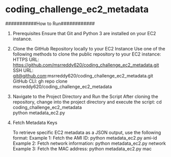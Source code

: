 # coding_challenge_ec2_metadata

###########How to Run############
1. Prerequisites
    Ensure that Git and Python 3 are installed on your EC2 instance.

2. Clone the GitHub Repository locally to your EC2 Instance
    Use one of the following methods to clone the public repository to your EC2 instance:
    HTTPS URL: https://github.com/msrreddy620/coding_challenge_ec2_metadata.git
    SSH URL:  git@github.com:msrreddy620/coding_challenge_ec2_metadata.git
    GitHub CLI: gh repo clone msrreddy620/coding_challenge_ec2_metadata

3. Navigate to the Project Directory and Run the Script
    After cloning the repository, change into the project directory and execute the script:
    cd coding_challenge_ec2_metadata  
    python metadata_ec2.py

4. Fetch Metadata Keys

    To retrieve specific EC2 metadata as a JSON output, use the following format:
    Example 1: Fetch the AMI ID: python metadata_ec2.py ami-id
    Example 2: Fetch network information: python metadata_ec2.py network
    Example 3: Fetch the MAC address: python metadata_ec2.py mac


